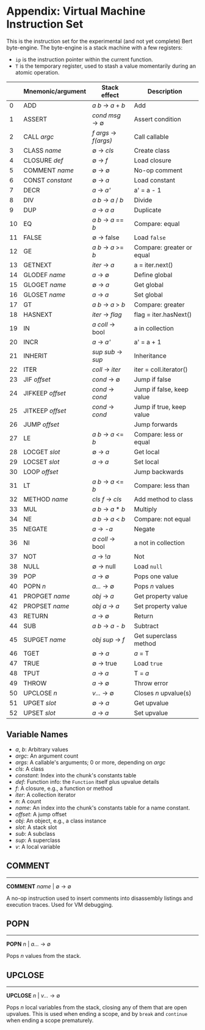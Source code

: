 # Appendix: Virtual Machine Instruction Set

This is the instruction set for the experimental (and not yet
complete) Bert byte-engine.  The byte-engine is a stack machine with a few
registers:

- `ip` is the instruction pointer within the current function.
- `T` is the temporary register, used to stash a value momentarily during
  an atomic operation.


|    | Mnemonic/argument | Stack effect         | Description               |
|----|-------------------|----------------------|---------------------------|
| 0  | ADD               | *a b* → *a* + *b*    | Add                       |
| 1  | ASSERT            | *cond msg* → ∅       | Assert condition          |
| 2  | CALL *argc*       | *f args* → *f(args)* | Call callable             |
| 3  | CLASS *name*      | ∅ → *cls*            | Create class              |
| 4  | CLOSURE *def*     | ∅ → *f*              | Load closure              |
| 5  | COMMENT *name*    | ∅ → ∅                | No-op comment             |
| 6  | CONST *constant*  | ∅ → *a*              | Load constant             |
| 7  | DECR              | *a* → *a'*           | a' = a - 1                |
| 8  | DIV               | *a b* → *a* / *b*    | Divide                    |
| 9  | DUP               | *a* → *a* *a*        | Duplicate                 |
| 10 | EQ                | *a b* → *a* == *b*   | Compare: equal            |
| 11 | FALSE             | ∅ → false            | Load `false`              |
| 12 | GE                | *a b* → *a* >= *b*   | Compare: greater or equal |
| 13 | GETNEXT           | *iter* → *a*         | a = iter.next()           |
| 14 | GLODEF *name*     | *a* → ∅              | Define global             |
| 15 | GLOGET *name*     | ∅ → *a*              | Get global                |
| 16 | GLOSET *name*     | *a* → *a*            | Set global                |
| 17 | GT                | *a b* → *a* > *b*    | Compare: greater          |
| 18 | HASNEXT           | *iter* → *flag*      | flag = iter.hasNext()     |
| 19 | IN                | *a coll* → bool      | a in collection           |
| 20 | INCR              | *a* → *a'*           | a' = a + 1                |
| 21 | INHERIT           | *sup sub* → *sup*    | Inheritance               |
| 22 | ITER              | *coll* → *iter*      | iter = coll.iterator()    |
| 23 | JIF *offset*      | *cond* → ∅           | Jump if false             |
| 24 | JIFKEEP *offset*  | *cond* → *cond*      | Jump if false, keep value |
| 25 | JITKEEP *offset*  | *cond* → *cond*      | Jump if true, keep value  |
| 26 | JUMP *offset*     |                      | Jump forwards             |
| 27 | LE                | *a b* → *a* <= *b*   | Compare: less or equal    |
| 28 | LOCGET *slot*     | ∅ → *a*              | Get local                 |
| 29 | LOCSET *slot*     | *a* → *a*            | Set local                 |
| 30 | LOOP *offset*     |                      | Jump backwards            |
| 31 | LT                | *a b* → *a* <= *b*   | Compare: less than        |
| 32 | METHOD *name*     | *cls f* → *cls*      | Add method to class       |
| 33 | MUL               | *a b* → *a* * *b*    | Multiply                  |
| 34 | NE                | *a b* → *a* < *b*    | Compare: not equal        |
| 35 | NEGATE            | *a* → -*a*           | Negate                    |
| 36 | NI                | *a coll* → bool      | a not in collection       |
| 37 | NOT               | *a* → !*a*           | Not                       |
| 38 | NULL              | ∅ → null             | Load `null`               |
| 39 | POP               | *a* → ∅              | Pops one value            |
| 40 | POPN *n*          | *a...* → ∅           | Pops *n* values           |
| 41 | PROPGET *name*    | *obj* → *a*          | Get property value        |
| 42 | PROPSET *name*    | *obj a* → *a*        | Set property value        |
| 43 | RETURN            | *a* → ∅              | Return                    |
| 44 | SUB               | *a b* → *a* - *b*    | Subtract                  |
| 45 | SUPGET *name*     | *obj sup* → *f*      | Get superclass method     |
| 46 | TGET              | ∅ → *a*              | *a* = T                   |
| 47 | TRUE              | ∅ → true             | Load `true`               |
| 48 | TPUT              | *a* → *a*            | T = *a*                   |
| 49 | THROW             | *a* → ∅              | Throw error               |
| 50 | UPCLOSE *n*       | *v...* → ∅           | Closes *n* upvalue(s)     |
| 51 | UPGET *slot*      | ∅ → *a*              | Get upvalue               |
| 52 | UPSET *slot*      | *a* → *a*            | Set upvalue               |

## Variable Names

- *a*, *b*: Arbitrary values
- *argc*: An argument count
- *args*: A callable's arguments; 0 or more, depending on *argc*
- *cls*: A class
- *constant*: Index into the chunk's constants table
- *def*: Function info: the `Function` itself plus upvalue details
- *f*: A closure, e.g., a function or method
- *iter*: A collection iterator
- *n*: A count
- *name*: An index into the chunk's constants table for a name constant.
- *offset*: A jump offset
- *obj*: An object, e.g., a class instance
- *slot*: A stack slot
- *sub*: A subclass
- *sup*: A superclass
- *v*: A local variable

## COMMENT
---
**COMMENT** *name* | ∅ → ∅

A no-op instruction used to insert comments into disassembly listings
and execution traces.  Used for VM debugging.

## POPN
---
**POPN** *n* | *a...* → ∅ 

Pops *n* values from the stack.

## UPCLOSE
---
**UPCLOSE** *n* | *v...* → ∅

Pops *n* local variables from the stack, closing any of them that are 
open upvalues. This is used when ending a scope, and by `break` and `continue` 
when ending a scope prematurely.
